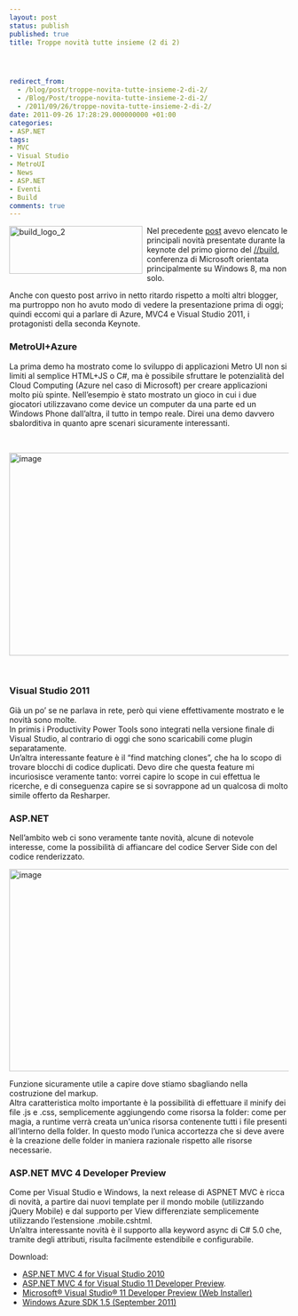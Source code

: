```yaml
---
layout: post
status: publish
published: true
title: Troppe novità tutte insieme (2 di 2)




redirect_from: 
  - /blog/post/troppe-novita-tutte-insieme-2-di-2/
  - /Blog/Post/troppe-novita-tutte-insieme-2-di-2/
  - /2011/09/26/troppe-novita-tutte-insieme-2-di-2/
date: 2011-09-26 17:28:29.000000000 +01:00
categories:
- ASP.NET
tags:
- MVC
- Visual Studio
- MetroUI
- News
- ASP.NET
- Eventi
- Build
comments: true
---
```

<p><a href="http://tostring.it/UserFiles/imperugo/build_logo_2_2.png"><img style="background-image: none; border-right-width: 0px; margin: 0px 8px 6px 0px; padding-left: 0px; padding-right: 0px; display: inline; float: left; border-top-width: 0px; border-bottom-width: 0px; border-left-width: 0px; padding-top: 0px" title="build_logo_2" border="0" alt="build_logo_2" align="left" src="http://tostring.it/UserFiles/imperugo/build_logo_2_thumb.png" width="240" height="86" /></a>Nel precedente <a title="Troppe novità tutte insieme (1 di 2)" href="http://tostring.it/blog/post/troppe-novita-tutte-insieme-1-di-2/" rel="nofollow" target="_blank">post</a> avevo elencato le principali novità presentate durante la keynote del primo giorno del <a title="BUILD conference highlights" href="http://www.buildwindows.com/" rel="nofollow" target="_blank">//build</a>, conferenza di Microsoft orientata principalmente su Windows 8, ma non solo. </p>  <p>Anche con questo post arrivo in netto ritardo rispetto a molti altri blogger, ma purtroppo non ho avuto modo di vedere la presentazione prima di oggi; quindi eccomi qui a parlare di Azure, MVC4 e Visual Studio 2011, i protagonisti della seconda Keynote.</p>  <h3>MetroUI+Azure</h3>  <p>La prima demo ha mostrato come lo sviluppo di applicazioni Metro UI non si limiti al semplice HTML+JS o C#, ma è possibile sfruttare le potenzialità del Cloud Computing (Azure nel caso di Microsoft) per creare applicazioni molto più spinte. Nell’esempio è stato mostrato un gioco in cui i due giocatori utilizzavano come device un computer da una parte ed un Windows Phone dall’altra, il tutto in tempo reale. Direi una demo davvero sbalorditiva in quanto apre scenari sicuramente interessanti. </p>  <p>&#160;</p>  <p><img style="background-image: none; border-right-width: 0px; padding-left: 0px; padding-right: 0px; display: inline; border-top-width: 0px; border-bottom-width: 0px; border-left-width: 0px; padding-top: 0px" title="image" border="0" alt="image" src="http://tostring.it/UserFiles/imperugo/image_3_5.png" width="640" height="365" /></p>  <p>&#160;</p>  <h3>Visual Studio 2011</h3>  <p>Già un po’ se ne parlava in rete, però qui viene effettivamente mostrato e le novità sono molte.    <br />In primis i Productivity Power Tools sono integrati nella versione finale di Visual Studio, al contrario di oggi che sono scaricabili come plugin separatamente.     <br />Un’altra interessante feature è il “find matching clones”, che ha lo scopo di trovare blocchi di codice duplicati. Devo dire che questa feature mi incuriosisce veramente tanto: vorrei capire lo scope in cui effettua le ricerche, e di conseguenza capire se si sovrappone ad un qualcosa di molto simile offerto da Resharper.</p>  <h3>ASP.NET</h3>  <p>Nell’ambito web ci sono veramente tante novità, alcune di notevole interesse, come la possibilità di affiancare del codice Server Side con del codice renderizzato.</p>  <p><a href="http://tostring.it/UserFiles/imperugo/image_7.png"><img style="background-image: none; border-right-width: 0px; padding-left: 0px; padding-right: 0px; display: inline; border-top-width: 0px; border-bottom-width: 0px; border-left-width: 0px; padding-top: 0px" title="image" border="0" alt="image" src="http://tostring.it/UserFiles/imperugo/image_thumb_2_1.png" width="644" height="364" /></a></p>  <p>Funzione sicuramente utile a capire dove stiamo sbagliando nella costruzione del markup.    <br />Altra caratteristica molto importante è la possibilità di effettuare il minify dei file .js e .css, semplicemente aggiungendo come risorsa la folder: come per magia, a runtime verrà creata un'unica risorsa contenente tutti i file presenti all’interno della folder. In questo modo l’unica accortezza che si deve avere è la creazione delle folder in maniera razionale rispetto alle risorse necessarie.</p>  <h3>ASP.NET MVC 4 Developer Preview</h3>  <p>Come per Visual Studio e Windows, la next release di ASPNET MVC è ricca di novità, a partire dai nuovi template per il mondo mobile (utilizzando jQuery Mobile) e dal supporto per View differenziate semplicemente utilizzando l’estensione .mobile.cshtml.    <br />Un’altra interessante novità è il supporto alla keyword async di C# 5.0 che, tramite degli attributi, risulta facilmente estendibile e configurabile.</p>  <p>Download:</p>  <ul>   <li><a href="http://www.microsoft.com/web/gallery/install.aspx?appid=MVC4VS2010&amp;prerelease=true">ASP.NET MVC 4 for Visual Studio 2010</a> </li>    <li><a href="http://www.microsoft.com/web/gallery/install.aspx?appid=MVC4VS11&amp;prerelease=true">ASP.NET MVC 4 for Visual Studio 11 Developer Preview</a>. </li>    <li><a title="http://www.microsoft.com/download/en/details.aspx?id=27543" href="http://www.microsoft.com/download/en/details.aspx?id=27543" rel="nofollow" target="_blank">Microsoft® Visual Studio® 11 Developer Preview (Web Installer)</a> </li>    <li><a href="http://www.microsoft.com/windowsazure/learn/get-started/" target="_blank">Windows Azure SDK 1.5 (September 2011)</a> </li> </ul>
